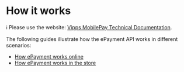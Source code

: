 <!-- START_METADATA
---
title: How ePayment works
sidebar_label: How it works
sidebar_position: 5
pagination_next: null
pagination_prev: null
---
END_METADATA -->

# How it works

<!-- START_COMMENT -->

ℹ️ Please use the website:
[Vipps MobilePay Technical Documentation](https://vippsas.github.io/vipps-developer-docs/docs/APIs/epayment-api).

<!-- END_COMMENT -->

The following guides illustrate how the ePayment API works in different scenarios:

* [How ePayment works online](vipps-epayment-api-how-it-works-online.md)
* [How ePayment works in the store](vipps-epayment-api-how-it-works-in-store.md)
